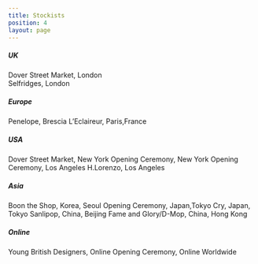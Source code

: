 ```yaml
---
title: Stockists
position: 4
layout: page
---
```



##### UK  
Dover Street Market, London  
Selfridges, London

##### Europe  
Penelope, Brescia L’Eclaireur, Paris,France

##### USA  
Dover Street Market, New York Opening Ceremony, New York Opening Ceremony, Los Angeles H.Lorenzo, Los Angeles

##### Asia  
Boon the Shop, Korea, Seoul Opening Ceremony, Japan,Tokyo Cry, Japan, Tokyo Sanlipop, China, Beijing Fame and Glory/D-Mop, China, Hong Kong

##### Online  
Young British Designers, Online Opening Ceremony, Online Worldwide